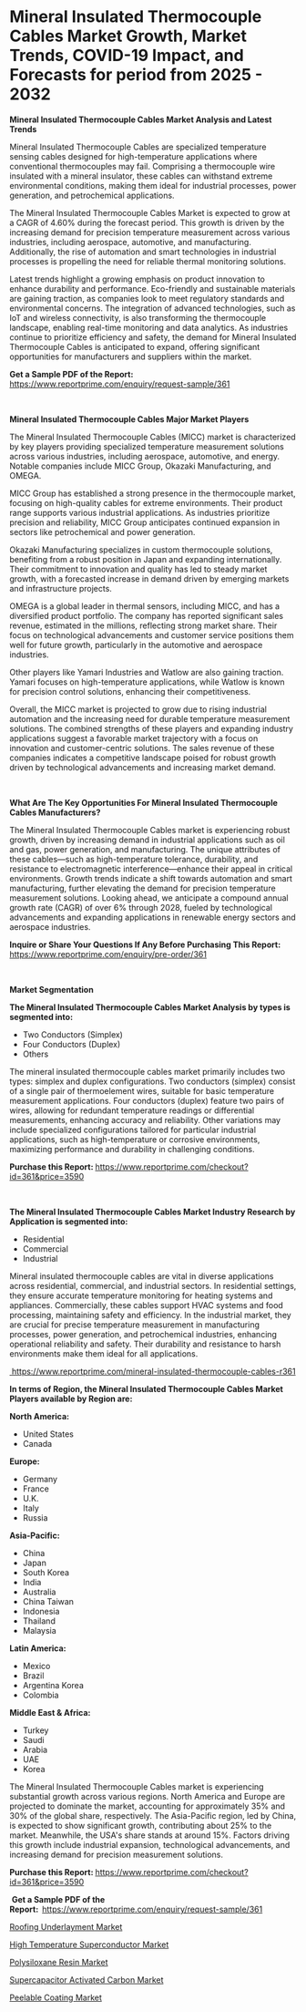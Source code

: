 <p><h1>Mineral Insulated Thermocouple Cables Market Growth, Market Trends, COVID-19 Impact, and Forecasts for period from 2025 - 2032</h1></p><p><strong>Mineral Insulated Thermocouple Cables Market Analysis and Latest Trends</strong></p>
<p><p>Mineral Insulated Thermocouple Cables are specialized temperature sensing cables designed for high-temperature applications where conventional thermocouples may fail. Comprising a thermocouple wire insulated with a mineral insulator, these cables can withstand extreme environmental conditions, making them ideal for industrial processes, power generation, and petrochemical applications. </p><p>The Mineral Insulated Thermocouple Cables Market is expected to grow at a CAGR of 4.60% during the forecast period. This growth is driven by the increasing demand for precision temperature measurement across various industries, including aerospace, automotive, and manufacturing. Additionally, the rise of automation and smart technologies in industrial processes is propelling the need for reliable thermal monitoring solutions. </p><p>Latest trends highlight a growing emphasis on product innovation to enhance durability and performance. Eco-friendly and sustainable materials are gaining traction, as companies look to meet regulatory standards and environmental concerns. The integration of advanced technologies, such as IoT and wireless connectivity, is also transforming the thermocouple landscape, enabling real-time monitoring and data analytics. As industries continue to prioritize efficiency and safety, the demand for Mineral Insulated Thermocouple Cables is anticipated to expand, offering significant opportunities for manufacturers and suppliers within the market.</p></p>
<p><strong>Get a Sample PDF of the Report:&nbsp;</strong> <a href="https://www.reportprime.com/enquiry/request-sample/361?utm_campaign=1129&utm_medium=2&utm_source=Github&utm_content=ia&utm_term=18032025&utm_id=mineral-insulated-thermocouple-cables">https://www.reportprime.com/enquiry/request-sample/361</a></p>
<p>&nbsp;</p>
<p><strong>Mineral Insulated Thermocouple Cables Major Market Players</strong></p>
<p><p>The Mineral Insulated Thermocouple Cables (MICC) market is characterized by key players providing specialized temperature measurement solutions across various industries, including aerospace, automotive, and energy. Notable companies include MICC Group, Okazaki Manufacturing, and OMEGA.</p><p>MICC Group has established a strong presence in the thermocouple market, focusing on high-quality cables for extreme environments. Their product range supports various industrial applications. As industries prioritize precision and reliability, MICC Group anticipates continued expansion in sectors like petrochemical and power generation.</p><p>Okazaki Manufacturing specializes in custom thermocouple solutions, benefiting from a robust position in Japan and expanding internationally. Their commitment to innovation and quality has led to steady market growth, with a forecasted increase in demand driven by emerging markets and infrastructure projects.</p><p>OMEGA is a global leader in thermal sensors, including MICC, and has a diversified product portfolio. The company has reported significant sales revenue, estimated in the millions, reflecting strong market share. Their focus on technological advancements and customer service positions them well for future growth, particularly in the automotive and aerospace industries.</p><p>Other players like Yamari Industries and Watlow are also gaining traction. Yamari focuses on high-temperature applications, while Watlow is known for precision control solutions, enhancing their competitiveness.</p><p>Overall, the MICC market is projected to grow due to rising industrial automation and the increasing need for durable temperature measurement solutions. The combined strengths of these players and expanding industry applications suggest a favorable market trajectory with a focus on innovation and customer-centric solutions. The sales revenue of these companies indicates a competitive landscape poised for robust growth driven by technological advancements and increasing market demand.</p></p>
<p>&nbsp;</p>
<p><strong>What Are The Key Opportunities For Mineral Insulated Thermocouple Cables Manufacturers?</strong></p>
<p><p>The Mineral Insulated Thermocouple Cables market is experiencing robust growth, driven by increasing demand in industrial applications such as oil and gas, power generation, and manufacturing. The unique attributes of these cables—such as high-temperature tolerance, durability, and resistance to electromagnetic interference—enhance their appeal in critical environments. Growth trends indicate a shift towards automation and smart manufacturing, further elevating the demand for precision temperature measurement solutions. Looking ahead, we anticipate a compound annual growth rate (CAGR) of over 6% through 2028, fueled by technological advancements and expanding applications in renewable energy sectors and aerospace industries.</p></p>
<p><strong>Inquire or Share Your Questions If Any Before Purchasing This Report:</strong> <a href="https://www.reportprime.com/enquiry/pre-order/361?utm_campaign=1129&utm_medium=2&utm_source=Github&utm_content=ia&utm_term=18032025&utm_id=mineral-insulated-thermocouple-cables">https://www.reportprime.com/enquiry/pre-order/361</a></p>
<p>&nbsp;</p>
<p><strong>Market Segmentation</strong></p>
<p><strong>The Mineral Insulated Thermocouple Cables Market Analysis by types is segmented into:</strong></p>
<p><ul><li>Two Conductors (Simplex)</li><li>Four Conductors (Duplex)</li><li>Others</li></ul></p>
<p><p>The mineral insulated thermocouple cables market primarily includes two types: simplex and duplex configurations. Two conductors (simplex) consist of a single pair of thermoelement wires, suitable for basic temperature measurement applications. Four conductors (duplex) feature two pairs of wires, allowing for redundant temperature readings or differential measurements, enhancing accuracy and reliability. Other variations may include specialized configurations tailored for particular industrial applications, such as high-temperature or corrosive environments, maximizing performance and durability in challenging conditions.</p></p>
<p><strong>Purchase this Report:&nbsp;</strong><a href="https://www.reportprime.com/checkout?id=361&price=3590&utm_campaign=1129&utm_medium=2&utm_source=Github&utm_content=ia&utm_term=18032025&utm_id=mineral-insulated-thermocouple-cables">https://www.reportprime.com/checkout?id=361&price=3590</a></p>
<p>&nbsp;</p>
<p><strong>The Mineral Insulated Thermocouple Cables Market Industry Research by Application is segmented into:</strong></p>
<p><ul><li>Residential</li><li>Commercial</li><li>Industrial</li></ul></p>
<p><p>Mineral insulated thermocouple cables are vital in diverse applications across residential, commercial, and industrial sectors. In residential settings, they ensure accurate temperature monitoring for heating systems and appliances. Commercially, these cables support HVAC systems and food processing, maintaining safety and efficiency. In the industrial market, they are crucial for precise temperature measurement in manufacturing processes, power generation, and petrochemical industries, enhancing operational reliability and safety. Their durability and resistance to harsh environments make them ideal for all applications.</p></p>
<p><a href="https://www.reportprime.com/mineral-insulated-thermocouple-cables-r361?utm_campaign=1129&utm_medium=2&utm_source=Github&utm_content=ia&utm_term=18032025&utm_id=mineral-insulated-thermocouple-cables">&nbsp;https://www.reportprime.com/mineral-insulated-thermocouple-cables-r361</a></p>
<p><strong>In terms of Region, the Mineral Insulated Thermocouple Cables Market Players available by Region are:</strong></p>
<p>
    <p> <strong> North America: </strong>
        <ul>
            <li>United States</li>
            <li>Canada</li>
        </ul>
        </p> 
    <p> <strong> Europe: </strong>
        <ul>
            <li>Germany</li>
            <li>France</li>
            <li>U.K.</li>
            <li>Italy</li>
            <li>Russia</li>
        </ul>
        </p> 
    <p> <strong> Asia-Pacific: </strong>
        <ul>
            <li>China</li>
            <li>Japan</li>
            <li>South Korea</li>
            <li>India</li>
            <li>Australia</li>
            <li>China Taiwan</li>
            <li>Indonesia</li>
            <li>Thailand</li>
            <li>Malaysia</li>
        </ul>
        </p> 
    <p> <strong> Latin America: </strong>
        <ul>
            <li>Mexico</li>
            <li>Brazil</li>
            <li>Argentina Korea</li>
            <li>Colombia</li>
        </ul>
        </p> 
    <p> <strong> Middle East & Africa: </strong>
        <ul>
            <li>Turkey</li>
            <li>Saudi</li>
            <li>Arabia</li>
            <li>UAE</li>
            <li>Korea</li>
        </ul>
    </p>
    </p>
<p><p>The Mineral Insulated Thermocouple Cables market is experiencing substantial growth across various regions. North America and Europe are projected to dominate the market, accounting for approximately 35% and 30% of the global share, respectively. The Asia-Pacific region, led by China, is expected to show significant growth, contributing about 25% to the market. Meanwhile, the USA's share stands at around 15%. Factors driving this growth include industrial expansion, technological advancements, and increasing demand for precision measurement solutions.</p></p>
<p><strong>Purchase this Report: </strong><a href="https://www.reportprime.com/checkout?id=361&price=3590&utm_campaign=1129&utm_medium=2&utm_source=Github&utm_content=ia&utm_term=18032025&utm_id=mineral-insulated-thermocouple-cables">https://www.reportprime.com/checkout?id=361&price=3590</a></p>
<p>&nbsp;<strong>Get a Sample PDF of the Report:&nbsp;&nbsp;</strong><a href="https://www.reportprime.com/enquiry/request-sample/361?utm_campaign=1129&utm_medium=2&utm_source=Github&utm_content=ia&utm_term=18032025&utm_id=mineral-insulated-thermocouple-cables">https://www.reportprime.com/enquiry/request-sample/361</a></p>
<p><strong></strong></p>
<p><p><a href="https://github.com/snapetylerho/Market-Research-Report-List-1/blob/main/roofing-underlayment-market.md?utm_campaign=1129&utm_medium=2&utm_source=Github&utm_content=ia&utm_term=18032025&utm_id=mineral-insulated-thermocouple-cables">Roofing Underlayment Market</a></p><p><a href="https://github.com/stunzkocotpv/Market-Research-Report-List-1/blob/main/high-temperature-superconductor-market.md?utm_campaign=1129&utm_medium=2&utm_source=Github&utm_content=ia&utm_term=18032025&utm_id=mineral-insulated-thermocouple-cables">High Temperature Superconductor Market</a></p><p><a href="https://github.com/sulvantomppa/Market-Research-Report-List-1/blob/main/polysiloxane-resin-market.md?utm_campaign=1129&utm_medium=2&utm_source=Github&utm_content=ia&utm_term=18032025&utm_id=mineral-insulated-thermocouple-cables">Polysiloxane Resin Market</a></p><p><a href="https://github.com/trenkkwasek84/Market-Research-Report-List-1/blob/main/supercapacitor-activated-carbon-market.md?utm_campaign=1129&utm_medium=2&utm_source=Github&utm_content=ia&utm_term=18032025&utm_id=mineral-insulated-thermocouple-cables">Supercapacitor Activated Carbon Market</a></p><p><a href="https://github.com/iwanesucices/Market-Research-Report-List-1/blob/main/peelable-coating-market.md?utm_campaign=1129&utm_medium=2&utm_source=Github&utm_content=ia&utm_term=18032025&utm_id=mineral-insulated-thermocouple-cables">Peelable Coating Market</a></p></p>